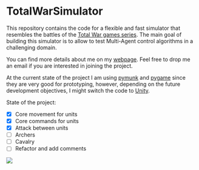 # TotalWarSimulator

This repository contains the code for a flexible and fast simulator that resembles the battles of the [Total War games series](https://www.totalwar.com/).
The main goal of building this simulator is to allow to test Multi-Agent control algorithms in a challenging domain.

You can find more details about me on my [webpage](https://michelangeloconserva.github.io/).
Feel free to drop me an email if you are interested in joining the project.

At the current state of the project I am using [pymunk](http://www.pymunk.org) and [pygame](https://www.pygame.org/) since they are very good for prototyping, however, depending on the future development objectives, I might switch the code to [Unity](https://unity.com/).

State of the project:
- [x] Core movement for units
- [x] Core commands for units
- [x] Attack between units
- [ ] Archers
- [ ] Cavalry
- [ ] Refactor and add comments

![](test.gif)

